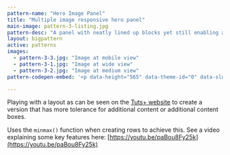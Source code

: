 ```yaml
---
pattern-name: "Hero Image Panel"
title: "Multiple image responsive hero panel"
main-image: pattern-3-listing.jpg
pattern-desc: "A panel with neatly lined up blocks yet still enabling additional content to be added to any block."
layout: bigpattern
active: patterns
images:
  - pattern-3-3.jpg: "Image at mobile view"
  - pattern-3-1.jpg: "Image at wide view"
  - pattern-3-2.jpg: "Image at medium view"
pattern-codepen-embed: '<p data-height="565" data-theme-id="0" data-slug-hash="QKwvxJ" data-default-tab="result" data-user="rachelandrew" data-embed-version="2" class="codepen">See the Pen <a href="http://codepen.io/rachelandrew/pen/QKwvxJ/">CSS Grid: Multiple image hero block</a> by rachelandrew (<a href="http://codepen.io/rachelandrew">@rachelandrew</a>) on <a href="http://codepen.io">CodePen</a>.</p>'

---
```


Playing with a layout as can be seen on the [Tuts+ website](http://tutsplus.com/) to create a version that has more tolerance for additional content or additional content boxes.

Uses the `minmax()` function when creating rows to achieve this. See a video explaining some key features here: [https://youtu.be/paBou8Fy25k](https://youtu.be/paBou8Fy25k)

